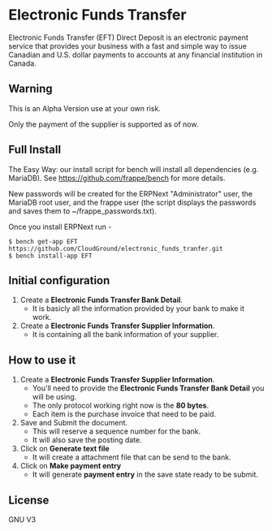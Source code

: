 # Electronic Funds Transfer

 Electronic Funds Transfer (EFT) Direct Deposit is an electronic payment service that provides your business with a fast and simple way to issue Canadian and U.S. dollar payments to accounts at any financial institution in Canada.

## Warning

 This is an Alpha Version use at your own risk.

 Only the payment of the supplier is supported as of now.

## Full Install

The Easy Way: our install script for bench will install all dependencies (e.g. MariaDB). See https://github.com/frappe/bench for more details.

New passwords will be created for the ERPNext "Administrator" user, the MariaDB root user, and the frappe user (the script displays the passwords and saves them to ~/frappe_passwords.txt).

Once you install ERPNext run -

```
$ bench get-app EFT https://github.com/CloudGround/electronic_funds_tranfer.git
$ bench install-app EFT 
```

## Initial configuration

1. Create a **Electronic Funds Transfer Bank Detail**.
	* It is basicly all the information provided by your bank to make it work.
2. Create a **Electronic Funds Transfer Supplier Information**.
	* It is containing all the bank information of your supplier.

## How to use it

1. Create a **Electronic Funds Transfer Supplier Information**.
	* You'll need to provide the **Electronic Funds Transfer Bank Detail** you will be using.
	* The only protocol working right now is the **80 bytes**.
	* Each item is the purchase invoice that need to be paid.
2. Save and Submit the document.
	* This will reserve a sequence number for the bank.
	* It will also save the posting date.
3. Click on **Generate text file**
	* It will create a attachment file that can be send to the bank.
4. Click on **Make payment entry**
	* It will generate **payment entry** in the save state ready to be submit.

## License

GNU V3
